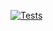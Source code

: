 [![Tests](https://github.com/GabrielVSMachado/ft_containers/actions/workflows/test.yml/badge.svg?branch=master)](https://github.com/GabrielVSMachado/ft_containers/actions/workflows/test.yml)
